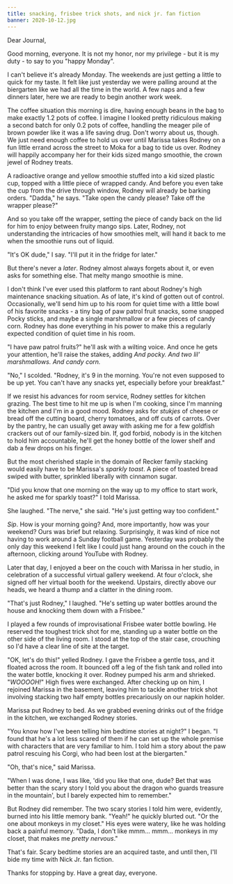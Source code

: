 ```yaml
---
title: snacking, frisbee trick shots, and nick jr. fan fiction
banner: 2020-10-12.jpg
---
```


Dear Journal,

Good morning, everyone.  It is not my honor, nor my privilege - but it
is my duty - to say to you "happy Monday".

I can't believe it's already Monday.  The weekends are just getting a
little to quick for my taste.  It felt like just yesterday we were
palling around at the biergarten like we had all the time in the
world.  A few naps and a few dinners later, here we are ready to begin
another work week.

The coffee situation this morning is dire, having enough beans in the
bag to make exactly 1.2 pots of coffee.  I imagine I looked pretty
ridiculous making a second batch for only 0.2 pots of coffee, handling
the meager pile of brown powder like it was a life saving drug.  Don't
worry about us, though.  We just need enough coffee to hold us over
until Marissa takes Rodney on a fun little errand across the street to
Moka for a bag to tide us over.  Rodney will happily accompany her for
their kids sized mango smoothie, the crown jewel of Rodney treats.

A radioactive orange and yellow smoothie stuffed into a kid sized
plastic cup, topped with a little piece of wrapped candy.  And before
you even take the cup from the drive through window, Rodney will
already be barking orders.  "Dadda," he says.  "Take open the candy
please?  Take off the wrapper please?"

And so you take off the wrapper, setting the piece of candy back on
the lid for him to enjoy between fruity mango sips.  Later, Rodney,
not understanding the intricacies of how smoothies melt, will hand it
back to me when the smoothie runs out of liquid.

"It's OK dude," I say.  "I'll put it in the fridge for later."

But there's never a _later_.  Rodney almost always forgets about it,
or even asks for something else.  That melty mango smoothie is mine.

I don't think I've ever used this platform to rant about Rodney's high
maintenance snacking situation.  As of late, it's kind of gotten out
of control.  Occasionally, we'll send him up to his room for quiet
time with a little bowl of his favorite snacks - a tiny bag of paw
patrol fruit snacks, some snapped Pocky sticks, and maybe a single
marshmallow or a few pieces of candy corn.  Rodney has done everything
in his power to make this a regularly expected condition of quiet time
in his room.

"I have paw patrol fruits?" he'll ask with a wilting voice.  And once
he gets your attention, he'll raise the stakes, adding _And pocky.
And two lil' marshmallows.  And candy corn._

"No," I scolded.  "Rodney, it's 9 in the morning.  You're not even
supposed to be up yet.  You can't have any snacks yet, especially
before your breakfast."

If we resist his advances for room service, Rodney settles for kitchen
grazing.  The best time to hit me up is when I'm cooking, since I'm
manning the kitchen and I'm in a good mood.  Rodney asks for _stukjes_
of cheese or bread off the cutting board, cherry tomatoes, and off
cuts of carrots.  Over by the pantry, he can usually get away with
asking me for a few goldfish crackers out of our family-sized bin.
If, god forbid, nobody is in the kitchen to hold him accountable,
he'll get the honey bottle of the lower shelf and dab a few drops on
his finger.

But the most cherished staple in the domain of Recker family stacking
would easily have to be Marissa's _sparkly toast_.  A piece of toasted
bread swiped with butter, sprinkled liberally with cinnamon sugar.

"Did you know that one morning on the way up to my office to start
work, he asked me for sparkly toast?" I told Marissa.

She laughed.  "The nerve," she said.  "He's just getting way too
confident."

_Sip_.  How is your morning going?  And, more importantly, how was
your weekend?  Ours was brief but relaxing.  Surprisingly, it was kind
of nice not having to work around a Sunday football game.  Yesterday
was probably the only day this weekend I felt like I could just hang
around on the couch in the afternoon, clicking around YouTube with
Rodney.

Later that day, I enjoyed a beer on the couch with Marissa in her
studio, in celebration of a successful virtual gallery weekend.  At
four o'clock, she signed off her virtual booth for the weekend.
Upstairs, directly above our heads, we heard a thump and a clatter in
the dining room.

"That's just Rodney," I laughed.  "He's setting up water bottles
around the house and knocking them down with a Frisbee."

I played a few rounds of improvisational Frisbee water bottle
bowling.  He reserved the toughest trick shot for me, standing up a
water bottle on the other side of the living room.  I stood at the top
of the stair case, crouching so I'd have a clear line of site at the
target.

"OK, let's do this!" yelled Rodney.  I gave the Frisbee a gentle toss,
and it floated across the room.  It bounced off a leg of the fish tank
and rolled into the water bottle, knocking it over.  Rodney pumped his
arm and shrieked.  "_WOOOOH!_" High fives were exchanged.  After
checking up on him, I rejoined Marissa in the basement, leaving him to
tackle another trick shot involving stacking two half empty bottles
precariously on our napkin holder.

Marissa put Rodney to bed.  As we grabbed evening drinks out of the
fridge in the kitchen, we exchanged Rodney stories.

"You know how I've been telling him bedtime stories at night?" I
began.  "I found that he's a lot less scared of them if he can set up
the whole premise with characters that are very familiar to him.  I
told him a story about the paw patrol rescuing his Corgi, who had been
lost at the biergarten."

"Oh, that's nice," said Marissa.

"When I was done, I was like, 'did you like that one, dude?  Bet that
was better than the scary story I told you about the dragon who guards
treasure in the mountain', but I barely expected him to remember."

But Rodney did remember.  The two scary stories I told him were,
evidently, burned into his little memory bank.  "Yeah!" he quickly
blurted out.  "Or the one about monkeys in my closet."  His eyes were
watery, like he was holding back a painful memory.  "Dada, I don't
like mmm... mmm... monkeys in my closet, that makes me _pretty
nervous_."

That's fair.  Scary bedtime stories are an acquired taste, and until
then, I'll bide my time with Nick Jr. fan fiction.

Thanks for stopping by.  Have a great day, everyone.
